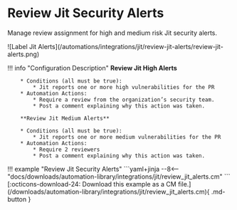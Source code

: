 # Review Jit Security Alerts
Manage review assignment for high and medium risk Jit security alerts.

<div class="automationImage" markdown="1">
![Label Jit Alerts](/automations/integrations/jit/review-jit-alerts/review-jit-alerts.png)
</div>
<div class="automationDescription" markdown="1">

!!! info "Configuration Description"
        **Review Jit High Alerts**

        * Conditions (all must be true):
            * Jit reports one or more high vulnerabilities for the PR
        * Automation Actions:
            * Require a review from the organization’s security team.
            * Post a comment explaining why this action was taken.

        **Review Jit Medium Alerts**

        * Conditions (all must be true):
            * Jit reports one or more medium vulnerabilities for the PR
        * Automation Actions:
            * Require 2 reviewers
            * Post a comment explaining why this action was taken.
</div>
<div class="automationExample" markdown="1">
!!! example "Review Jit Security Alerts"
    ```yaml+jinja
    --8<-- "docs/downloads/automation-library/integrations/jit/review_jit_alerts.cm"
    ```
    <div class="result" markdown>
      <span>
      [:octicons-download-24: Download this example as a CM file.](/downloads/automation-library/integrations/jit/review_jit_alerts.cm){ .md-button }
      </span>
    </div>
</div>